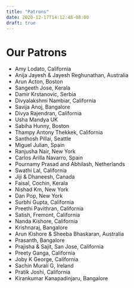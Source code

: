 ```yaml
---
title: "Patrons"
date: 2020-12-17T14:12:48-08:00
draft: true
---
```

# Our Patrons

* Amy Lodato, California
* Anija Jayesh & Jayesh Reghunathan, Australia
* Arun Acton, Boston
* Sangeeth Jose, Kerala
* Damir Krstanovic, Serbia
* Divyalakshmi Nambiar, California
* Savija Anoj, Bangalore
* Divya Rajendran, California
* Usha Mandya UK
* Sabiha Hunny, Boston
* Thampy Antony Thekkek, California
* Santhosh Pillai, Seattle
* Miguel Julian, Spain
* Ranjusha Nair, New York
* Carlos Arilla Navarro, Spain
* Pournamy Prasad and Abhilash, Netherlands
* Swathi Lal, California
* Jiji & Dhaneesh, Canada
* Faisal, Cochin, Kerala
* Nishad Km, New York
* Dan Pop, New York
* Surbhi Gupta, California
* Preethi Pavithran, California
* Satish, Fremont, California
* Nanda Kishore, California
* Krishnaraj, Bangalore
* Arun Kishore & Sheeba Bhaskaran, Australia
* Prasanth, Bangalore
* Prajisha & Sajit, San Jose, California
* Preety Ganga, California
* Joby K George, California
* Sachin Murali G, Ireland
* Pratik Joshi, California
* Kirankumar Kanapadinjaru, Bangalore
